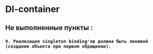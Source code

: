# DI-container

## Не выполненные пункты :

### `9. Реализация singleton binding'ов должна быть ленивой (создание объекта при первом обращении).`